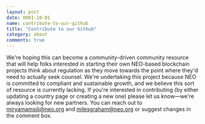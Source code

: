 ```yaml
---
layout: post
date: 0001-10-01
name: contribute-to-our-github
title: "Contribute to our Github"
category: about
comments: true
---
```



We're hoping this can become a community-driven community resource that will help folks interested in starting their own NEO-based blockchain projects think about regulation as they move towards the point where they'd need to actually seek counsel. We're undertaking this project because NEO is committed to compliant and sustainable growth, and we believe this sort of resource is currently lacking. If you're interested in contributing (by either updating a country page or creating a new one) please let us know—we're always looking for new partners. You can reach out to [miryamamsili@neo.org](miryamamsili@neo.org) and [milesgraham@neo.org](milesgraham@neo.org) or suggest changes in the comment box.

